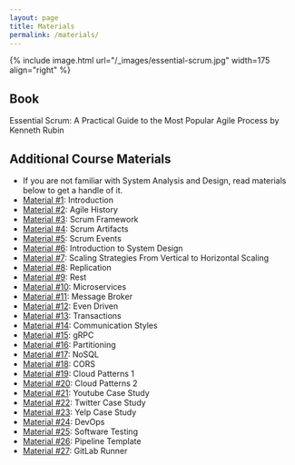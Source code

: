 ```yaml
---
layout: page
title: Materials
permalink: /materials/
---
```


{% include image.html url="/_images/essential-scrum.jpg" width=175 align="right" %}

## Book

Essential Scrum: A Practical Guide to the Most Popular Agile Process by Kenneth Rubin

## Additional Course Materials

* If you are not familiar with System Analysis and Design, read materials below to get a handle of it.
* [Material #1](/_materials/001_Introduction.pdf): Introduction
* [Material #2](/_materials/002_agile_history.pdf): Agile History
* [Material #3](/_materials/003_scrum_framework.pdf): Scrum Framework
* [Material #4](/_materials/004_scrum_artifacts.pdf): Scrum Artifacts
* [Material #5](/_materials/005_scrum_events.pdf): Scrum Events
* [Material #6](/_materials/006_introduction_to_system_design.pdf): Introduction to System Design
* [Material #7](/_materials/007_scaling_strategies__from_vertical_to_horizontal_scaling.pdf): Scaling Strategies From Vertical to Horizontal Scaling
* [Material #8](/_materials/008_replication.pdf): Replication
* [Material #9](/_materials/009_rest.pdf): Rest
* [Material #10](/_materials/010_microservices.pdf): Microservices
* [Material #11](/_materials/011_message_broker.pdf): Message Broker
* [Material #12](/_materials/012_event_driven.pdf): Even Driven
* [Material #13](/_materials/013_transactions.pdf): Transactions
* [Material #14](/_materials/014_communication_styles.pdf): Communication Styles
* [Material #15](/_materials/015_grpc.pdf): gRPC
* [Material #16](/_materials/016_partitioning.pdf): Partitioning
* [Material #17](/_materials/017_nosql.pdf): NoSQL
* [Material #18](/_materials/18_cors.pdf): CORS
* [Material #19](/_materials/19_cloud_patterns_part1.pdf): Cloud Patterns 1
* [Material #20](/_materials/020_cloud_patterns_part2.pdf): Cloud Patterns 2
* [Material #21](/_materials/021_youtube_case_study.pdf): Youtube Case Study
* [Material #22](/_materials/022_twitter_case_study.pdf): Twitter Case Study
* [Material #23](/_materials/023_yelp_case_study.pdf): Yelp Case Study
* [Material #24](/_materials/024_devops.pdf): DevOps
* [Material #25](/_materials/software_testing.pdf): Software Testing
* [Material #26](/_materials/pipeline_template.pdf): Pipeline Template
* [Material #27](/_materials/gitlab_runner.pdf): GitLab Runner
